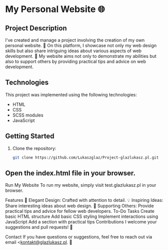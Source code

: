# My Personal Website 🌐

## Project Description

I've created and manage a project involving the creation of my own personal website. 🚀 On this platform, I showcase not only my web design skills but also share intriguing ideas about various aspects of web development. 🌟 My website aims not only to demonstrate my abilities but also to support others by providing practical tips and advice on web development.

## Technologies

This project was implemented using the following technologies:

- HTML
- CSS
- SCSS modules
- JavaScript

## Getting Started

1. Clone the repository:

   ```bash
   git clone https://github.com/Lukaszglaz/Project-glazlukasz.pl.git
   
## Open the index.html file in your browser.

Run My Website
To run my website, simply visit test.glazlukasz.pl in your browser.

Features
🎨 Elegant Design: Crafted with attention to detail.
💡 Inspiring Ideas: Share interesting ideas about web design.
🤝 Supporting Others: Provide practical tips and advice for fellow web developers.
To-Do Tasks
 Create basic HTML structure
 Add basic CSS styling
 Implement interactions using JavaScript
 Add a section with practical tips
Contributions
I welcome your suggestions and pull requests! 🚀

Contact
If you have questions or suggestions, feel free to reach out via email <kontakt@glazlukasz.pl. 📧
